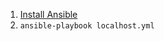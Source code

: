 1. [Install Ansible](https://docs.ansible.com/ansible/latest/installation_guide/intro_installation.html)
2. `ansible-playbook localhost.yml`